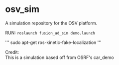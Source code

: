 # osv_sim
A simulation repository for the OSV platform.

RUN:
```roslaunch fusion_ad_sim demo.launch```









''' sudo apt-get ros-kinetic-fake-localization '''










Credit:  
This is a simulation based off from OSRF's car_demo
